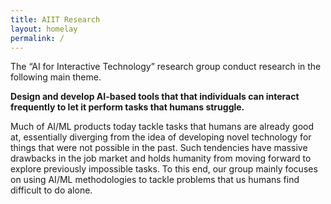 ```yaml
---
title: AIIT Research
layout: homelay
permalink: /
---
```


The “AI for Interactive Technology” research group conduct research in the following main theme.

**Design and develop AI-based tools that that individuals can interact frequently to let it perform tasks that humans struggle.**

Much of AI/ML products today tackle tasks that humans are
already good at, essentially diverging from the idea
of developing novel technology for things that were not
possible in the past. Such tendencies have massive drawbacks
in the job market and holds humanity from moving forward to
explore previously impossible tasks. To this end, our group
mainly focuses on using AI/ML methodologies to tackle problems
that us humans find difficult to do alone.

